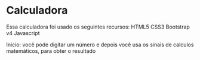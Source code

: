 <h1>Calculadora</h1>
<p> Essa calculadora foi usado os seguintes recursos: HTML5 CSS3 Bootstrap v4 Javascript</p>
<p> Inicio: você pode digitar um número e depois você usa os sinais de calculos matemáticos, para obter o resultado</p>